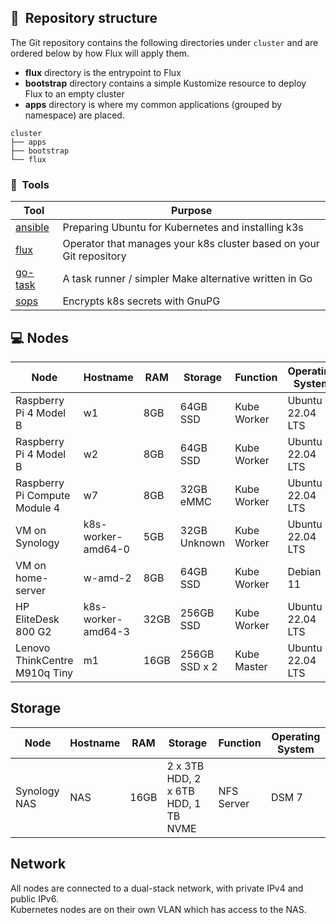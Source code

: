 ## :open_file_folder:&nbsp; Repository structure

The Git repository contains the following directories under `cluster` and are ordered below by how Flux will apply them.

- **flux** directory is the entrypoint to Flux
- **bootstrap** directory contains a simple Kustomize resource to deploy Flux to an empty cluster
- **apps** directory is where my common applications (grouped by namespace) are placed.

```
cluster
├── apps
├── bootstrap
└── flux
```

### :wrench:&nbsp; Tools

| Tool                                                               | Purpose                                                             |
|--------------------------------------------------------------------|---------------------------------------------------------------------|
| [ansible](https://www.ansible.com)                                 | Preparing Ubuntu for Kubernetes and installing k3s                  |
| [flux](https://toolkit.fluxcd.io/)                                 | Operator that manages your k8s cluster based on your Git repository |
| [go-task](https://github.com/go-task/task)                         | A task runner / simpler Make alternative written in Go              |
| [sops](https://github.com/mozilla/sops)                            | Encrypts k8s secrets with GnuPG                                     |


## 💻 Nodes
| Node                     | Hostname | RAM  | Storage       | Function          | Operating System 
| ------------------------ |--|------| ------------- | ----------------- |------------------|
| Raspberry Pi 4 Model B   | w1 | 8GB  | 64GB SSD     | Kube Worker  | Ubuntu 22.04 LTS |
| Raspberry Pi 4 Model B   | w2 | 8GB  | 64GB SSD    | Kube Worker   | Ubuntu 22.04 LTS |
| Raspberry Pi Compute Module 4 | w7 | 8GB  | 32GB eMMC    | Kube Worker   | Ubuntu 22.04 LTS |
| VM on Synology   | k8s-worker-amd64-0 | 5GB  | 32GB Unknown     | Kube Worker   | Ubuntu 22.04 LTS |
| VM on home-server | w-amd-2 | 8GB | 64GB SSD | Kube Worker  | Debian 11 |
| HP EliteDesk 800 G2 | k8s-worker-amd64-3 | 32GB | 256GB SSD | Kube Worker  | Ubuntu 22.04 LTS |
| Lenovo ThinkCentre M910q Tiny | m1 | 16GB | 256GB SSD x 2 | Kube Master | Ubuntu 22.04 LTS |

## Storage
| Node                     | Hostname | RAM  | Storage       | Function          | Operating System
| ------------------------ |--|------| ------------- | ----------------- |------------------|
| Synology NAS        | NAS | 16GB | 2 x 3TB HDD, 2 x 6TB HDD, 1 TB NVME  | NFS Server | DSM 7            |

## Network

All nodes are connected to a dual-stack network, with private IPv4 and public IPv6.  
Kubernetes nodes are on their own VLAN which has access to the NAS.
